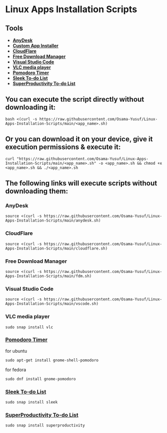 # Linux Apps Installation Scripts

## Tools

- [**AnyDesk**](#anydesk)
- [**Custom App Installer**](#custom-app-installer)
- [**CloudFlare**](#cloudflare)
- [**Free Download Manager**](#free-download-manager)
- [**Visual Studio Code**](#visual-studio-code)
- [**VLC media player**](#vlc-media-player)
- [**Pomodoro Timer**](#pomodoro-timer)
- [**Sleek To-do List**](#sleek-to-do-list)
- [**SuperProductivity To-do List**](#superproductivity-to-do-list)

## You can execute the script directly without downloading it:

```
bash <(curl -s https://raw.githubusercontent.com/Osama-Yusuf/Linux-Apps-Installation-Scripts/main/<app_name>.sh)
```

## Or you can download it on your device, give it execution permissions & execute it:

```
curl "https://raw.githubusercontent.com/Osama-Yusuf/Linux-Apps-Installation-Scripts/main/<app_name>.sh" -o <app_name>.sh && chmod +x <app_name>.sh && ./<app_name>.sh
```

## The following links will execute scripts without downloading them:


### AnyDesk

```
source <(curl -s https://raw.githubusercontent.com/Osama-Yusuf/Linux-Apps-Installation-Scripts/main/anydesk.sh)
```

### CloudFlare

```
source <(curl -s https://raw.githubusercontent.com/Osama-Yusuf/Linux-Apps-Installation-Scripts/main/cloudflare.sh)
```

### Free Download Manager

```
source <(curl -s https://raw.githubusercontent.com/Osama-Yusuf/Linux-Apps-Installation-Scripts/main/fdm.sh)
```

### Visual Studio Code

```
source <(curl -s https://raw.githubusercontent.com/Osama-Yusuf/Linux-Apps-Installation-Scripts/main/vscode.sh)
```

### VLC media player

```
sudo snap install vlc
```

### [Pomodoro Timer](https://gnomepomodoro.org/)
for ubuntu
```
sudo apt-get install gnome-shell-pomodoro
```
for fedora
```
sudo dnf install gnome-pomodoro
```

### [Sleek To-do List](https://github.com/ransome1/sleek)
```
sudo snap install sleek
```

### [SuperProductivity To-do List](https://github.com/johannesjo/super-productivity/releases)
```
sudo snap install superproductivity
```